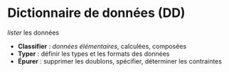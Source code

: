 # Dictionnaire de données (DD)

*lister* les données

* **Classifier** : *données élémentaires*, calculées, composées
* **Typer** : définir les types et les formats des données
* **Épurer** : supprimer les doublons, spécifier, déterminer les contraintes